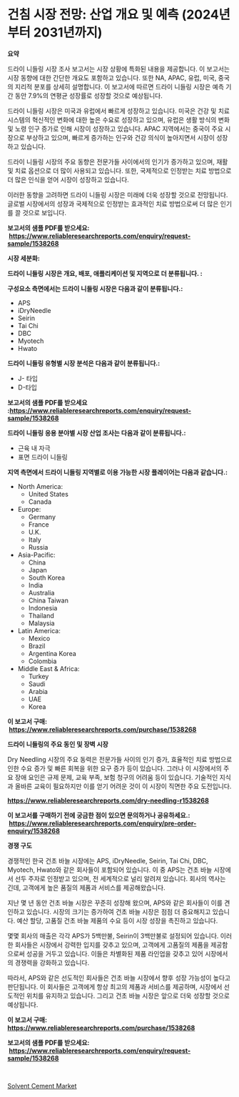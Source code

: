 <p><h1>건침 시장 전망: 산업 개요 및 예측 (2024년부터 2031년까지)</h1></p><p><strong>요약</strong></p>
<p><p>드라이 니들링 시장 조사 보고서는 시장 상황에 특화된 내용을 제공합니다. 이 보고서는 시장 동향에 대한 간단한 개요도 포함하고 있습니다. 또한 NA, APAC, 유럽, 미국, 중국의 지리적 분포를 상세히 설명합니다. 이 보고서에 따르면 드라이 니들링 시장은 예측 기간 동안 7.9%의 연평균 성장률로 성장할 것으로 예상됩니다.</p><p>드라이 니들링 시장은 미국과 유럽에서 빠르게 성장하고 있습니다. 미국은 건강 및 치료 시스템의 혁신적인 변화에 대한 높은 수요로 성장하고 있으며, 유럽은 생활 방식의 변화 및 노령 인구 증가로 인해 시장이 성장하고 있습니다. APAC 지역에서는 중국이 주요 시장으로 부상하고 있으며, 빠르게 증가하는 인구와 건강 의식이 높아지면서 시장이 성장하고 있습니다.</p><p>드라이 니들링 시장의 주요 동향은 전문가들 사이에서의 인기가 증가하고 있으며, 재활 및 치료 옵션으로 더 많이 사용되고 있습니다. 또한, 국제적으로 인정받는 치료 방법으로 더 많은 인식을 얻어 시장이 성장하고 있습니다.</p><p>이러한 동향을 고려하면 드라이 니들링 시장은 미래에 더욱 성장할 것으로 전망됩니다. 글로벌 시장에서의 성장과 국제적으로 인정받는 효과적인 치료 방법으로써 더 많은 인기를 끌 것으로 보입니다.</p></p>
<p><strong>보고서의 샘플 PDF를 받으세요: &nbsp;<a href="https://www.reliableresearchreports.com/enquiry/request-sample/1538268">https://www.reliableresearchreports.com/enquiry/request-sample/1538268</a></strong></p>
<p><strong>시장 세분화:</strong></p>
<p><strong> 드라이 니들링 시장은 개요, 배포, 애플리케이션 및 지역으로 더 분류됩니다. :</strong></p>
<p><strong>구성요소 측면에서는 드라이 니들링 시장은 다음과 같이 분류됩니다.:</strong></p>
<p><ul><li>APS</li><li>iDryNeedle</li><li>Seirin</li><li>Tai Chi</li><li>DBC</li><li>Myotech</li><li>Hwato</li></ul></p>
<p><strong> 드라이 니들링 유형별 시장 분석은 다음과 같이 분류됩니다.:</strong></p>
<p><ul><li>J- 타입</li><li>D-타입</li></ul></p>
<p><strong>보고서의 샘플 PDF를 받으세요 :<a href="https://www.reliableresearchreports.com/enquiry/request-sample/1538268">https://www.reliableresearchreports.com/enquiry/request-sample/1538268</a></strong></p>
<p><strong> 드라이 니들링 응용 분야별 시장 산업 조사는 다음과 같이 분류됩니다.:</strong></p>
<p><ul><li>근육 내 자극</li><li>표면 드라이 니들링</li></ul></p>
<p><strong>지역 측면에서 드라이 니들링 지역별로 이용 가능한 시장 플레이어는 다음과 같습니다.:</strong></p>
<p><ul>
    <li>
        North America:
        <ul>
            <li>United States</li>
            <li>Canada</li>
        </ul>
    </li>
    <li>
        Europe:
        <ul>
            <li>Germany</li>
            <li>France</li>
            <li>U.K.</li>
            <li>Italy</li>
            <li>Russia</li>
        </ul>
    </li>
    <li>
        Asia-Pacific:
        <ul>
            <li>China</li>
            <li>Japan</li>
            <li>South Korea</li>
            <li>India</li>
            <li>Australia</li>
            <li>China Taiwan</li>
            <li>Indonesia</li>
            <li>Thailand</li>
            <li>Malaysia</li>
        </ul>
    </li>
    <li>
        Latin America:
        <ul>
            <li>Mexico</li>
            <li>Brazil</li>
            <li>Argentina Korea</li>
            <li>Colombia</li>
        </ul>
    </li>
    <li>
        Middle East & Africa:
        <ul>
            <li>Turkey</li>
            <li>Saudi</li>
            <li>Arabia</li>
            <li>UAE</li>
            <li>Korea</li>
        </ul>
    </li>
    </ul></p>
<p><strong>이 보고서 구매: &nbsp;<a href="https://www.reliableresearchreports.com/purchase/1538268">https://www.reliableresearchreports.com/purchase/1538268</a></strong></p>
<p><strong>드라이 니들링의 주요 동인 및 장벽 시장</strong></p>
<p><p>Dry Needling 시장의 주요 동력은 전문가들 사이의 인기 증가, 효율적인 치료 방법으로 인한 수요 증가 및 빠른 회복을 위한 요구 증가 등이 있습니다. 그러나 이 시장에서의 주요 장애 요인은 규제 문제, 교육 부족, 보험 청구의 어려움 등이 있습니다. 기술적인 지식과 올바른 교육이 필요하지만 이를 얻기 어려운 것이 이 시장이 직면한 주요 도전입니다.</p></p>
<p><strong><a href="https://www.reliableresearchreports.com/dry-needling-r1538268">https://www.reliableresearchreports.com/dry-needling-r1538268</a></strong></p>
<p><strong>이 보고서를 구매하기 전에 궁금한 점이 있으면 문의하거나 공유하세요.: &nbsp;<a href="https://www.reliableresearchreports.com/enquiry/pre-order-enquiry/1538268">https://www.reliableresearchreports.com/enquiry/pre-order-enquiry/1538268</a></strong></p>
<p><strong>경쟁 구도</strong></p>
<p><p>경쟁적인 한국 건초 바늘 시장에는 APS, iDryNeedle, Seirin, Tai Chi, DBC, Myotech, Hwato와 같은 회사들이 포함되어 있습니다. 이 중 APS는 건초 바늘 시장에서 선두 주자로 인정받고 있으며, 전 세계적으로 널리 알려져 있습니다. 회사의 역사는 긴데, 고객에게 높은 품질의 제품과 서비스를 제공해왔습니다.</p><p>지난 몇 년 동안 건초 바늘 시장은 꾸준히 성장해 왔으며, APS와 같은 회사들이 이를 견인하고 있습니다. 시장의 크기는 증가하여 건초 바늘 시장은 점점 더 중요해지고 있습니다. 예산 할당, 고품질 건초 바늘 제품의 수요 등이 시장 성장을 촉진하고 있습니다.</p><p>몇몇 회사의 매출은 각각 APS가 5백만불, Seirin이 3백만불로 설정되어 있습니다. 이러한 회사들은 시장에서 강력한 입지를 갖추고 있으며, 고객에게 고품질의 제품을 제공함으로써 성공을 거두고 있습니다. 이들은 차별화된 제품 라인업을 갖추고 있어 시장에서의 경쟁력을 강화하고 있습니다.</p><p>따라서, APS와 같은 선도적인 회사들은 건초 바늘 시장에서 향후 성장 가능성이 높다고 판단됩니다. 이 회사들은 고객에게 항상 최고의 제품과 서비스를 제공하며, 시장에서 선도적인 위치를 유지하고 있습니다. 그리고 건초 바늘 시장은 앞으로 더욱 성장할 것으로 예상됩니다.</p></p>
<p><strong>이 보고서 구매: &nbsp; <a href="https://www.reliableresearchreports.com/purchase/1538268">https://www.reliableresearchreports.com/purchase/1538268</a></strong></p>
<p><strong>보고서의 샘플 PDF를 받으세요: &nbsp;<a href="https://www.reliableresearchreports.com/enquiry/request-sample/1538268">https://www.reliableresearchreports.com/enquiry/request-sample/1538268</a></strong><strong></strong></p>
<p>&nbsp;</p>
<p><p><a href="https://view.publitas.com/reportprime-1/solvent-cement-market-comprehensive-assessment-by-type-application-and-geography/">Solvent Cement Market</a></p></p>